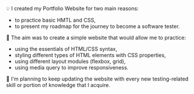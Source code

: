 :bulb: I created my Portfolio Website for two main reasons:
* to practice basic HMTL and CSS,
* to present my roadmap for the journey to become a software tester.

:monocle_face: The aim was to create a simple website that would allow me to practice:
* using the essentials of HTML/CSS syntax,
* styling different types of HTML elements with CSS properties,
* using different layout modules (flexbox, grid),
* using media query to improve responsiveness.

:muscle: I'm planning to keep updating the website with every new testing-related skill or portion of knowledge that I acquire.
